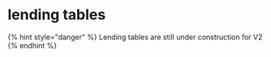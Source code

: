 # lending tables

{% hint style="danger" %}
Lending tables are still under construction for V2
{% endhint %}
